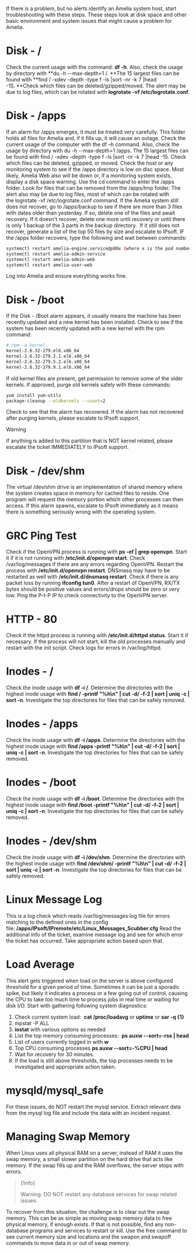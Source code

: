If there is a problem, but no alerts identify an Amelia system host, start troubleshooting with these steps. These steps look at disk space and other basic environment and system issues that might cause a problem for Amelia.
# Disk - /
Check the current usage with the command: **df -h**. Also, check the usage by directory with **du -h --max-depth=1 /. **The 15 largest files can be found with **find / -xdev -depth -type f -ls \|sort -nr -k 7 \|head -15. **Check which files can be deleted/gzipped/moved. The alert may be due to log files, which can be rotated with **logrotate -vf /etc/logrotate.conf**.
# Disk - /apps
If an alarm for /apps emerges, it must be treated very carefully. This folder holds all files for Amelia and, if it fills up, it will cause an outage.
Check the current usage of the computer with the df –h command. Also, check the usage by directory with du -h --max-depth=1 /apps. The 15 largest files can be found with find / -xdev -depth -type f -ls \|sort -nr -k 7 \|head -15. Check which files can be deleted, gzipped, or moved.
Check the host or any monitoring system to see if the /apps directory is low on disc space. Most likely, Amelia Web also will be down or, if a monitoring system exists, display a disk space warning. Use the cd command to enter the /apps folder. Look for files that can be removed from the /apps/tmp folder.
The alert also may be due to log files, most of which can be rotated with the logrotate -vf /etc/logrotate.conf command.
If the Amelia system still does not recover, go to /apps/backup to see if there are more than 3 files with dates older than yesterday. If so, delete one of the files and await recovery. If it doesn't recover, delete one more until recovery or until there is only 1 backup of the 3 parts in the backup directory. 
If it still does not recover, generate a list of the top 50 files by size and escalate to IPsoft.
IF the /apps folder recovers, type the following and wait between commands:
``` bash
systemctl restart amelia-engine.service@p00x (where x is the pod number)
systemctl restart amelia-admin-service
systemctl restart amelia-admin-web
systemctl restart amelia-user-web
```
Log into Amelia and ensure everything works fine.
# Disk - /boot
If the Disk - /Boot alarm appears, it usually means the machine has been recently updated and a new kernel has been installed.
Check to see if the system has been recently updated with a new kernel with the rpm command:
``` bash
# rpm -q kernel
kernel-2.6.32-279.el6.x86_64
kernel-2.6.32-279.2.1.el6.x86_64
kernel-2.6.32-279.5.2.el6.x86_64
kernel-2.6.32-279.9.1.el6.x86_64
```
If old kernel files are present, get permission to remove some of the older kernels. If approved, purge old kernels safely with these commands:
``` bash
yum install yum-utils
package-cleanup --oldkernels --count=2
```
Check to see that the alarm has recovered. If the alarm has not recovered after purging kernels, please escalate to IPsoft support.
> [!warning]  
>
> If anything is added to this partition that is NOT kernel related, please escalate the ticket IMMEDIATELY to IPsoft support. 

# Disk - /dev/shm
The virtual /dev/shm drive is an implementation of shared memory where the system creates space in memory for cached files to reside. One program will request the memory portion which other processes can then access.
If this alarm spawns, escalate to IPsoft immediately as it means there is something seriously wrong with the operating system.
# GRC Ping Test
Check if the OpenVPN process is running with **ps -ef \| grep openvpn**. Start it if it is not running with **/etc/init.d/openvpn start**. Check /var/log/messages if there are any errors regarding OpenVPN. Restart the process with **/etc/init.d/openvpn restart**. DNSmasq may have to be restarted as well with **/etc/init.d/dnsmasq restart**.
Check if there is any packet loss by running **ifconfig tun0**. After a restart of OpenVPN, RX/TX bytes should be positive values and errors/drops should be zero or very low. Ping the P-t-P IP to check connectivity to the OpenVPN server.
# HTTP - 80
Check if the httpd process is running with **/etc/init.d/httpd status**. Start it if necessary. If the process will not start, kill the old processes manually and restart with the init script. Check logs for errors in /var/log/httpd.
# Inodes - /
Check the inode usage with **df -i /**. Determine the directories with the highest inode usage with **find / -printf "%h\n" \| cut -d/ -f-2 \| sort \| uniq -c \| sort -n**. Investigate the top directories for files that can be safely removed.
# Inodes - /apps
Check the inode usage with **df -i /apps**. Determine the directories with the highest inode usage with **find /apps -printf "%h\n" \| cut -d/ -f-2 \| sort \| uniq -c \| sort -n**. Investigate the top directories for files that can be safely removed. 
# Inodes - /boot
Check the inode usage with **df -i /boot**. Determine the directories with the highest inode usage with **find /boot -printf "%h\n" \| cut -d/ -f-2 \| sort \| uniq -c \| sort -n**. Investigate the top directories for files that can be safely removed.
# Inodes - /dev/shm
Check the inode usage with **df -i /dev/shm**. Determine the directories with the highest inode usage with **find /dev/shm/ -printf "%h\n" \| cut -d/ -f-2 \| sort \| uniq -c \| sort -n**. Investigate the top directories for files that can be safely removed.
# Linux Message Log
This is a log check which reads /var/log/messages log file for errors matching to the defined ones in the config file: **/apps/IPsoft/IPremote/etc/Linux_Messages_Scubber.cfg**
Read the additional info of the ticket, examine message log and see for which error the ticket has occurred. Take appropriate action based upon that.
# Load Average
This alert gets triggered when load on the server is above configured threshold for a given period of time. Sometimes it can be just a sporadic spike, but likely it indicates a process or a few going out of control, causing the CPU to take too much time to process jobs in real time or waiting for disk I/O.
Start with gathering following system diagnostics:
1.  Check current system load:  **cat /proc/loadavg** or **uptime** or **sar -q {1}**
2.  mpstat -P ALL
3.  **iostat** with various options as needed
4.  List the top memory consuming processes:  **ps auxw --sort=-rss \| head**
5.  List of users currently logged in with **w**
6.  Top CPU consuming processes **ps auxw --sort=-%CPU \| head**
7.  Wait for recovery for 30 minutes.
8.  If the load is still above thresholds, the top processes needs to be investigated and appropriate action taken.
# mysqld/mysql_safe
For these issues, do NOT restart the mysql service. Extract relevant data from the mysql log file and include the data with an incident request.
# Managing Swap Memory
When Linux uses all physical RAM on a server, instead of RAM it uses the swap memory, a small slower partition on the hard drive that acts like memory. If the swap fills up and the RAM overflows, the server stops with errors.
> [!info]  
>
> Warning: DO NOT restart any database services for swap related issues.

To recover from this situation, the challenge is to clear out the swap memory. This can be as simple as moving swap memory data to free physical memory, if enough exists. If that is not possible, find any non-database programs and services to restart or kill.
Use the free command to see current memory size and locations and the swapon and swapoff commands to move data in or out of swap memory.
